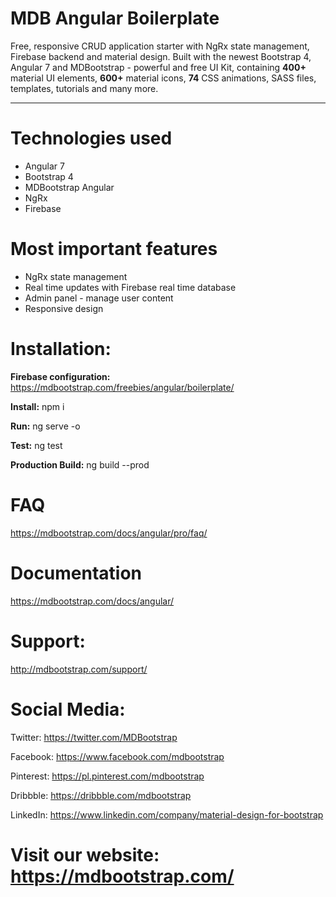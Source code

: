 # MDB Angular Boilerplate

Free, responsive CRUD application starter with NgRx state management, Firebase backend and material design. Built with the newest Bootstrap 4, Angular 7 and MDBootstrap - powerful and free UI Kit, containing **400+** material UI elements, **600+** material icons, **74** CSS animations, SASS files, templates, tutorials and many more.

________

# Technologies used

* Angular 7
* Bootstrap 4
* MDBootstrap Angular
* NgRx
* Firebase

# Most important features

* NgRx state management
* Real time updates with Firebase real time database
* Admin panel - manage user content
* Responsive design


# Installation:

**Firebase configuration:**
https://mdbootstrap.com/freebies/angular/boilerplate/

**Install:**
npm i

**Run:**
ng serve -o

**Test:**
ng test

**Production Build:**
ng build --prod


# FAQ
https://mdbootstrap.com/docs/angular/pro/faq/

# Documentation
https://mdbootstrap.com/docs/angular/

# Support:
http://mdbootstrap.com/support/


# Social Media:

Twitter: https://twitter.com/MDBootstrap

Facebook: https://www.facebook.com/mdbootstrap

Pinterest: https://pl.pinterest.com/mdbootstrap

Dribbble: https://dribbble.com/mdbootstrap

LinkedIn: https://www.linkedin.com/company/material-design-for-bootstrap

# Visit our website: https://mdbootstrap.com/
